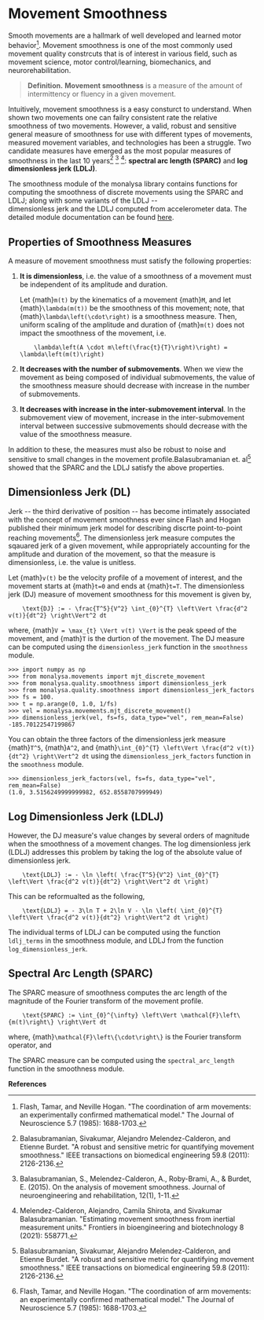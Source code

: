 # Movement Smoothness

Smooth movements are a hallmark of well developed and learned motor behavior[^flash]. 
Movement smoothness is one of the most commonly used movement quality constrcuts 
that is of interest in various field, such as movement science, motor control/learning,
biomechanics, and neurorehabilitation. 

> **Definition.** **Movement smoothness** is a measure of the amount of intermittency 
> or fluency in a given movement.

Intuitively, movement smoothness is a easy consturct to understand. When shown two 
movements one can failry consistent rate the relative smoothness of two movements. However, 
a valid, robust and sensitive general measure of smoothness for use with 
different types of movements, measured movement variables, and technologies has been 
a struggle. Two candidate measures have emerged as the most popular measures of smoothness 
in the last 10 years[^sparc1] [^sparc2] [^ldlj]: **spectral arc length (SPARC)** 
and **log dimensionless jerk (LDLJ)**.

The smoothness module of the monalysa library contains functions for computing the smoothness 
of discrete movements using the SPARC and LDLJ; along with some variants of the LDLJ --  
dimensionless jerk and the LDLJ computed from accelerometer data. The detailed module 
documentation can be found [here](smoothnessdoc).

## Properties of Smoothness Measures
A measure of movement smoothness must satisfy the following properties:
1. **It is dimensionless**, i.e. the value of a smoothness of a movement must be 
independent of its amplitude and duration. 

    Let {math}`m(t)` by the kinematics of a movement {math}`M`, and let {math}`\lambda(m(t))` 
    be the smoothness of this movement; note, that {math}`\lambda\left(\cdot\right)` is a 
    smoothness measure. Then, uniform scaling of the amplitude and duration of {math}`m(t)` 
    does not impact the smoothness of the movement, i.e.
    ```{math}
        \lambda\left(A \cdot m\left(\frac{t}{T}\right)\right) = \lambda\left(m(t)\right)
    ```

2. **It decreases with the number of submovements**. When we view the movement as 
being composed of individual submovements, the value of the smoothness measure 
should decrease with increase in the number of submovements.

3. **It decreases with increase in the inter-submovement interval**. In the submovement 
view of movement, increase in the inter-submovement interval between successive 
submovements should decrease with the value of the smoothness measure.

In addition to these, the measures must also be robust to noise and sensitive to 
small changes in the movement profile.Balasubramanian et. al[^sparc1] showed that 
the SPARC and the LDLJ satisfy the above properties.

## Dimensionless Jerk (DL)
Jerk -- the third derivative of position -- has become intimately associated with the 
concept of movement smoothness ever since Flash and Hogan published their minimum 
jerk model for describing discrte point-to-point reaching movements[^flash]. The 
dimensionless jerk measure computes the sqauared jerk of a given movement, while 
appropriately accounting for the amplitude and duration of the movement, so that the 
measure is dimensionless, i.e. the value is unitless. 

Let {math}`v(t)` be the velocity profile of a movement of interest, and the movement 
starts at {math}`t=0` and ends at {math}`t=T`. The dimensionless jerk (DJ) measure of 
movement smoothness for this movement is given by,
```{math}
    \text{DJ} := - \frac{T^5}{V^2} \int_{0}^{T} \left\Vert \frac{d^2 v(t)}{dt^2} \right\Vert^2 dt
```
where, {math}`V = \max_{t} \Vert v(t) \Vert` is the peak speed of the movement, and
{math}`T` is the durtion of the movement. The DJ measure can be 
computed using the `dimensionless_jerk` function in the `smoothness` module.

```{code} python
>>> import numpy as np
>>> from monalysa.movements import mjt_discrete_movement
>>> from monalysa.quality.smoothness import dimensionless_jerk
>>> from monalysa.quality.smoothness import dimensionless_jerk_factors
>>> fs = 100.
>>> t = np.arange(0, 1.0, 1/fs)
>>> vel = monalysa.movements.mjt_discrete_movement()
>>> dimensionless_jerk(vel, fs=fs, data_type="vel", rem_mean=False)
-185.70122547199867
```

You can obtain the three factors of the dimensionless jerk measure {math}`T^5`,
{math}`A^2`, and {math}`\int_{0}^{T} \left\Vert \frac{d^2 v(t)}{dt^2} \right\Vert^2 dt` 
using the `dimensionless_jerk_factors` function in the `smoothness` module.

```{code} python
>>> dimensionless_jerk_factors(vel, fs=fs, data_type="vel", rem_mean=False)
(1.0, 3.5156249999999982, 652.8558707999949)
```

## Log Dimensionless Jerk (LDLJ)
However, the DJ measure's value changes by several orders of magnitude 
when the smoothness of a movement changes. The log dimensionless jerk (LDLJ) addresses 
this problem by taking the log of the absolute value of dimensionless jerk.
```{math}
    \text{LDLJ} := - \ln \left( \frac{T^5}{V^2} \int_{0}^{T} \left\Vert \frac{d^2 v(t)}{dt^2} \right\Vert^2 dt \right)
```
This can be reformualted as the following,
```{math}
    \text{LDLJ} = - 3\ln T + 2\ln V - \ln \left( \int_{0}^{T} \left\Vert \frac{d^2 v(t)}{dt^2} \right\Vert^2 dt \right)
```
The individual terms of LDLJ can be computed using the function `ldlj_terms` in the
smoothness module, and LDLJ from the function `log_dimensionless_jerk`.

## Spectral Arc Length (SPARC)
The SPARC measure of smoothness computes the arc length of the magnitude of the 
Fourier transform of the movement profile.
```{math}
    \text{SPARC} := \int_{0}^{\infty} \left\Vert \mathcal{F}\left\{m(t)\right\} \right\Vert dt
```
where, {math}`\mathcal{F}\left\{\cdot\right\}` is the Fourier transform operator, and

The SPARC measure can be computed using the `spectral_arc_length` function in the
smoothness module.

**References**
[^flash]: Flash, Tamar, and Neville Hogan. "The coordination of arm movements: an experimentally confirmed mathematical model." The Journal of Neuroscience 5.7 (1985): 1688-1703.
[^sparc1]: Balasubramanian, Sivakumar, Alejandro Melendez-Calderon, and Etienne Burdet. "A robust and sensitive metric for quantifying movement smoothness." IEEE transactions on biomedical engineering 59.8 (2011): 2126-2136.
[^sparc2]: Balasubramanian, S., Melendez-Calderon, A., Roby-Brami, A., & Burdet, E. (2015). On the analysis of movement smoothness. Journal of neuroengineering and rehabilitation, 12(1), 1-11.
[^ldlj]: Melendez-Calderon, Alejandro, Camila Shirota, and Sivakumar Balasubramanian. "Estimating movement smoothness from inertial measurement units." Frontiers in bioengineering and biotechnology 8 (2021): 558771.
